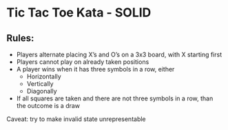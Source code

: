 # Tic Tac Toe Kata - SOLID

## Rules:
* Players alternate placing X’s and O’s on a 3x3 board, with X starting first
* Players cannot play on already taken positions
* A player wins when it has three symbols in a row, either
  - Horizontally
  - Vertically
  - Diagonally
* If all squares are taken and there are not three symbols in a row, than the outcome is a draw

Caveat: try to make invalid state unrepresentable
